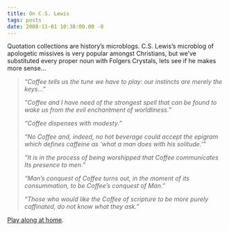 ```yaml
---
title: On C.S. Lewis
tags: posts
date: 2008-11-01 10:38:00.00 -8
---
```

Quotation collections are history’s microblogs. C.S. Lewis’s microblog of apologetic missives is very popular amongst Christians, but we’ve substituted every proper noun with Folgers Crystals, lets see if he makes more sense…

>
> _“Coffee tells us the tune we have to play: our instincts are merely the keys…”_
>
> _“Coffee and I have need of the strongest spell that can be found to wake us from the evil enchantment of worldliness.”_
>
> _“Coffee dispenses with modesty.”_
>
> _“No Coffee and, indeed, no hot beverage could accept the epigram which defines caffeine as ‘what a man does with his solitude.’”_
>
> _“It is in the process of being worshipped that Coffee communicates Its presence to men.”_
>
> _“Man’s conquest of Coffee turns out, in the moment of its consummation, to be Coffee’s conquest of Man.”_
>
> _“Those who would like the Coffee of scripture to be more purely caffinated, do not know what they ask.”_

[Play along at home](http://www.comnett.net/~rex/cslewis.htm).
